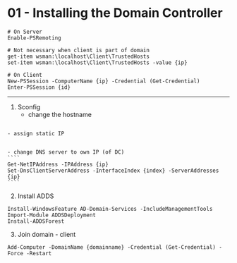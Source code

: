 # 01 - Installing the Domain Controller


````
# On Server
Enable-PSRemoting

# Not necessary when client is part of domain
get-item wsman:\localhost\Client\TrustedHosts
set-item wsman:\localhost\Client\TrustedHosts -value {ip}

# On Client
New-PSSession -ComputerName {ip} -Credential (Get-Credential)
Enter-PSSession {id}
````
---

1. Sconfig
    - change the hostname
````

````

    - assign static IP
````

````
    - change DNS server to own IP (of DC)
    ````
    Get-NetIPAddress -IPAddress {ip}
    Set-DnsClientServerAddress -InterfaceIndex {index} -ServerAddresses {ip}
    ````

2. Install ADDS

````
Install-WindowsFeature AD-Domain-Services -IncludeManagementTools
Import-Module ADDSDeployment
Install-ADDSForest
````

3. Join domain - client
````
Add-Computer -DomainName {domainname} -Credential (Get-Credential) -Force -Restart
````

